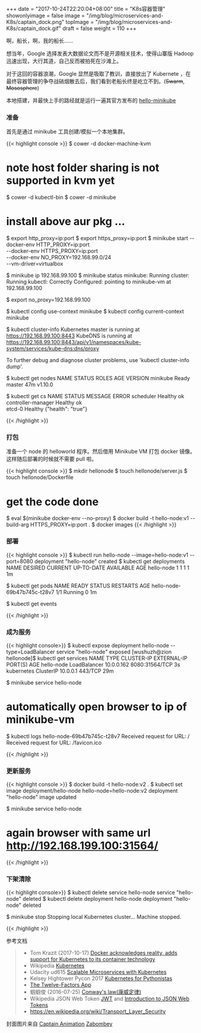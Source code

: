 +++
date = "2017-10-24T22:20:04+08:00"
title = "K8s容器管理"
showonlyimage = false
image = "/img/blog/microservices-and-K8s/captain_dock.png"
topImage = "/img/blog/microservices-and-K8s/captain_dock.gif"
draft = false
weight = 110
+++

啊，船长，啊，我的船长……
<!--more-->

想当年，Google 选择发表大数据论文而不是开源相关技术，使得山寨版 Hadoop 迅速出现，大行其道，自己反而被拍死在沙滩上。

对于这回的容器浪潮，Google 显然是吸取了教训，直接放出了 Kubernete ，在最终容器管理的争夺战硝烟散去后，我们看到老船长终是屹立不到。(~~Swarm~~, ~~Mososphere~~)

本地搭建，并最快上手的路经就是运行一遍其官方发布的 [hello-minikube](https://kubernetes.io/docs/tutorials/stateless-application/hello-minikube/) 

### 准备

首先是通过 minikube 工具创建/模拟一个本地集群。

{{< highlight console >}}
$ cower -d docker-machine-kvm
# note host folder sharing is not supported in kvm yet

$ cower -d kubectl-bin
$ cower -d minikube
# install above aur pkg ...

$ export http_proxy=ip:port
$ export https_proxy=ip:port
$ minikube start 
    --docker-env HTTP_PROXY=ip:port \
    --docker-env HTTPS_PROXY=ip:port \
    --docker-env NO_PROXY=192.168.99.0/24 \
    --vm-driver=virtualbox

$ minikube ip
192.168.99.100
$ minikube status
minikube: Running
cluster: Running
kubectl: Correctly Configured: pointing to minikube-vm at 192.168.99.100

$ export no_proxy=192.168.99.100

$ kubectl config use-context minikube
$ kubectl config current-context
minikube

$ kubectl cluster-info
Kubernetes master is running at https://192.168.99.100:8443
KubeDNS is running at https://192.168.99.100:8443/api/v1/namespaces/kube-system/services/kube-dns:dns/proxy

To further debug and diagnose cluster problems, use 'kubectl cluster-info dump'.

$ kubectl get nodes
NAME       STATUS    ROLES     AGE       VERSION
minikube   Ready     master    47m       v1.10.0

$ kubectl get cs
NAME                 STATUS    MESSAGE              ERROR
scheduler            Healthy   ok                   
controller-manager   Healthy   ok                   
etcd-0               Healthy   {"health": "true"}   


{{< /highlight >}}

### 打包

准备一个 node 的 helloworld 程序。然后借用 Minikube VM 打包 docker 镜像。这样随后部署的时候就不需要 pull 啦。

{{< highlight console >}}
$ mkdir hellonode
$ touch hellonode/server.js
$ touch hellonode/Dockerfile
# get the code done
$ eval $(minikube docker-env --no-proxy)
$ docker build -t hello-node:v1 --build-arg HTTPS_PROXY=ip:port .
$ docker images
{{< /highlight >}}

### 部署

{{< highlight console >}}
$ kubectl run hello-node --image=hello-node:v1 --port=8080
deployment "hello-node" created
$ kubectl get deployments
NAME         DESIRED   CURRENT   UP-TO-DATE   AVAILABLE   AGE
hello-node   1         1         1            1           1m

$ kubectl get pods
NAME                          READY     STATUS    RESTARTS   AGE
hello-node-69b47b745c-t28v7   1/1       Running   0          1m

$ kubectl get events

{{< /highlight >}}

### 成为服务

{{< highlight console>}}
$ kubectl expose deployment hello-node --type=LoadBalancer
service "hello-node" exposed
[wushuzh@zion hellonode]$ kubectl get services
NAME         TYPE           CLUSTER-IP   EXTERNAL-IP   PORT(S)          AGE
hello-node   LoadBalancer   10.0.0.162   <pending>     8080:31564/TCP   3s
kubernetes   ClusterIP      10.0.0.1     <none>        443/TCP          29m

$ minikube service hello-node
# automatically open browser to ip of minikube-vm

$ kubectl logs hello-node-69b47b745c-t28v7
Received request for URL: /
Received request for URL: /favicon.ico

{{< /highlight >}}

### 更新服务

{{< highlight console >}}
$ docker build -t hello-node:v2 .
$ kubectl set image deployment/hello-node hello-node=hello-node:v2
deployment "hello-node" image updated

$ minikube service hello-node
# again browser with same url http://192.168.199.100:31564/

{{< /highlight >}}

### 下架清除


{{< highlight console>}}
$ kubectl delete service hello-node
service "hello-node" deleted
$ kubectl delete deployment hello-node
deployment "hello-node" deleted

$ minikube stop
Stopping local Kubernetes cluster...
Machine stopped.

{{< /highlight >}}

参考文档

> - Tom Krazit (2017-10-17) [Docker acknowledges reality, adds support for Kubernetes to its container technology](https://www.geekwire.com/2017/docker-acknowledges-reality-adds-support-kubernetes-container-technology/)
> - Wikipedia [Kubernetes](https://en.wikipedia.org/wiki/Kubernetes)
> - Udacity ud615 [Scalable Microservices with Kubernetes](https://classroom.udacity.com/courses/ud615)
> - Kelsey Hightower Pycon 2017 [Kubernetes for Pythonistas](https://youtu.be/u_iAXzy3xBA)
> - [The Twelve-Factors App](https://12factor.net/)
> - 蝈蝈俊 (2016-07-25) [Conway's law(康威定律)](http://www.cnblogs.com/ghj1976/p/5703462.html)
> - Wikipedia JSON Web Token [JWT](https://en.wikipedia.org/wiki/JSON_Web_Token) and [Introduction to JSON Web Tokens](https://jwt.io/introduction/)
> - https://en.wikipedia.org/wiki/Transport_Layer_Security

封面图片来自 [Captain Animation](https://dribbble.com/shots/2287360-Captain-Animation)
 <a href="https://dribbble.com/kunchevsky"><i class="fa fa-dribbble" aria-hidden="true"></i> Zabombey</a>  
